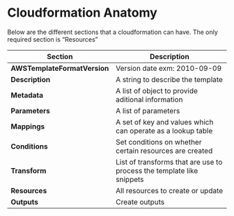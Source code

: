 # Cloudformation Anatomy

Below are the different sections that a cloudformation can have. The only required section is “Resources”

| **Section** | **Description** |
| --- | --- |
| **AWSTemplateFormatVersion** | Version date exm: 2010-09-09 |
| **Description** | A string to describe the template |
| **Metadata** | A list of object to provide aditional information |
| **Parameters** | A list of parameters |
| **Mappings** | A set of key and values which can operate as a lookup table |
| **Conditions** | Set conditions on whether certain resources are created |
| **Transform** | List of transforms that are use to process the template like snippets |
| **Resources** | All resources to create or update |
| **Outputs** | Create outputs |